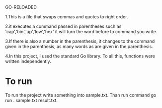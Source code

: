 GO-RELOADED

1.This is a file that swaps commas and quotes to right order. 

2.it executes a command passed in parentheses such as 'cap','bin','up','low','hex' it will turn the word before to command you write.

3.If there is also a number in the parenthesis, it changes to the command given in the parenthesis, as many words as are given in the parenthesis.

4.In this project, I used the standard Go library. To all this, functions were written independently.

# To run 
To run the project write something into sample.txt. Than run command go run . sample.txt result.txt. 
